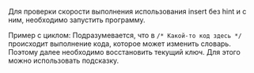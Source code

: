 Для проверки скорости выполнения использования insert без hint и с ним, необходимо запустить программу. 

Пример с циклом: Подразумевается, что в ```/* Какой-то код здесь */``` происходит выполнение кода, которое может изменить словарь. Поэтому далее необходимо восстановить текущий ключ. Для этого можно использовать подсказку.
